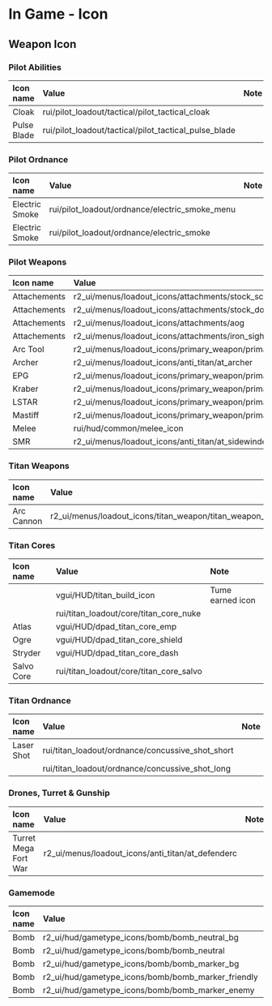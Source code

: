 # In Game - Icon

## Weapon Icon

### Pilot Abilities

| Icon name | Value | Note |
| :--- | :--- | :--- |
| Cloak | rui/pilot\_loadout/tactical/pilot\_tactical\_cloak |  |
| Pulse Blade | rui/pilot\_loadout/tactical/pilot\_tactical\_pulse\_blade |  |

### **Pilot Ordnance**

| **Icon name** | Value | Note |
| :--- | :--- | :--- |
| Electric Smoke | rui/pilot\_loadout/ordnance/electric\_smoke\_menu |  |
| Electric Smoke | rui/pilot\_loadout/ordnance/electric\_smoke |  |

### Pilot Weapons

| Icon name | Value | Note |
| :--- | :--- | :--- |
| Attachements | r2\_ui/menus/loadout\_icons/attachments/stock\_scope |  |
| Attachements | r2\_ui/menus/loadout\_icons/attachments/stock\_doubletake\_sight |  |
| Attachements | r2\_ui/menus/loadout\_icons/attachments/aog |  |
| Attachements | r2\_ui/menus/loadout\_icons/attachments/iron\_sights |  |
| Arc Tool | r2\_ui/menus/loadout\_icons/primary\_weapon/primary\_arc\_tool |  |
| Archer | r2\_ui/menus/loadout\_icons/anti\_titan/at\_archer |  |
| EPG | r2\_ui/menus/loadout\_icons/primary\_weapon/primary\_epg1 |  |
| Kraber | r2\_ui/menus/loadout\_icons/primary\_weapon/primary\_kraber |  |
| LSTAR | r2\_ui/menus/loadout\_icons/primary\_weapon/primary\_lstar |  |
| Mastiff | r2\_ui/menus/loadout\_icons/primary\_weapon/primary\_mastiff |  |
| Melee | rui/hud/common/melee\_icon |  |
| SMR | r2\_ui/menus/loadout\_icons/anti\_titan/at\_sidewinder |  |

### Titan Weapons

| Icon name | Value | Note |
| :--- | :--- | :--- |
| Arc Cannon | r2\_ui/menus/loadout\_icons/titan\_weapon/titan\_weapon\_arc\_cannon | 40MM icon |

### Titan Cores

| Icon name | Value | Note |
| :--- | :--- | :--- |
|  | vgui/HUD/titan\_build\_icon | Tume earned icon |
|  | rui/titan\_loadout/core/titan\_core\_nuke |  |
| Atlas | vgui/HUD/dpad\_titan\_core\_emp |  |
| Ogre | vgui/HUD/dpad\_titan\_core\_shield |  |
| Stryder | vgui/HUD/dpad\_titan\_core\_dash |  |
| Salvo Core | rui/titan\_loadout/core/titan\_core\_salvo |  |

### Titan Ordnance

| Icon name | Value | Note |
| :--- | :--- | :--- |
| Laser Shot | rui/titan\_loadout/ordnance/concussive\_shot\_short |  |
|  | rui/titan\_loadout/ordnance/concussive\_shot\_long |  |

### Drones, Turret & Gunship

| Icon name | Value | Note |
| :--- | :--- | :--- |
| Turret Mega Fort War | r2\_ui/menus/loadout\_icons/anti\_titan/at\_defenderc |  |

### Gamemode

| Icon name | Value | Note |
| :--- | :--- | :--- |
| Bomb | r2\_ui/hud/gametype\_icons/bomb/bomb\_neutral\_bg |  |
| Bomb | r2\_ui/hud/gametype\_icons/bomb/bomb\_neutral |  |
| Bomb | r2\_ui/hud/gametype\_icons/bomb/bomb\_marker\_bg |  |
| Bomb | r2\_ui/hud/gametype\_icons/bomb/bomb\_marker\_friendly |  |
| Bomb | r2\_ui/hud/gametype\_icons/bomb/bomb\_marker\_enemy |  |

